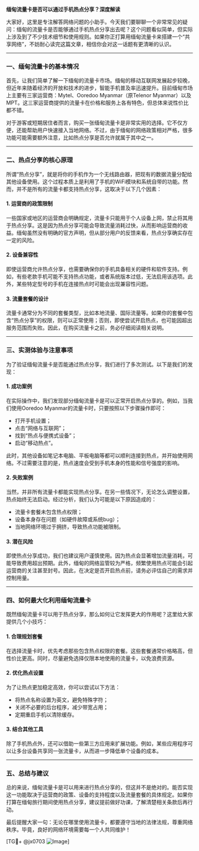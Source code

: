 **缅甸流量卡是否可以通过手机热点分享？深度解读**

大家好，这里是专注解答网络问题的小助手。今天我们要聊聊一个非常常见的疑问：缅甸的流量卡是否能够通过手机热点分享出去呢？这个问题看似简单，但实际上涉及到了不少技术细节和使用规则。如果你正打算用缅甸流量卡来搭建一个“共享网络”，不妨耐心读完这篇文章，相信你会对这一话题有更清晰的认识。

---

### **一、缅甸流量卡的基本情况**
首先，让我们简单了解一下缅甸的流量卡市场。缅甸的移动互联网发展起步较晚，但近年来随着经济的开放和技术的进步，智能手机普及率迅速提升。目前缅甸市场上主要有三家运营商：Mytel、Ooredoo Myanmar（原Telenor Myanmar）以及MPT。这三家运营商提供的流量卡在价格和服务上各有特色，但总体来说性价比都不错。

对于游客或短期居住者而言，购买一张缅甸流量卡是非常实用的选择。它不仅方便，还能帮助用户快速接入当地网络。不过，由于缅甸的网络政策相对严格，很多功能可能需要额外注意，比如热点分享是否允许就属于其中之一。

---

### **二、热点分享的核心原理**
所谓“热点分享”，就是将你的手机作为一个无线路由器，把现有的数据流量分配给其他设备使用。这个过程本质上是利用了手机的WiFi模块和系统自带的功能。然而，并不是所有的流量卡都支持热点分享，这取决于以下几个因素：

#### 1. **运营商的政策限制**
一些国家或地区的运营商会明确规定，流量卡只能用于个人设备上网，禁止将其用于热点分享。这是因为热点分享可能会导致流量消耗过快，从而影响运营商的收益。缅甸虽然没有明确的官方声明，但从部分用户的反馈来看，热点分享确实存在一定的风险。

#### 2. **设备兼容性**
即使运营商允许热点分享，也需要确保你的手机具备相关的硬件和软件支持。例如，有些老款手机可能不支持热点功能，或者系统版本过低，无法启用该选项。此外，某些特定型号的手机在连接热点时可能会出现兼容性问题。

#### 3. **流量套餐的设计**
流量卡通常分为不同的套餐类型，比如本地流量、国际流量等。如果你的套餐中包含“热点分享”的权限，则可以正常使用；否则，即使尝试开启热点，也可能因超出服务范围而失败。因此，在购买流量卡之前，务必仔细阅读相关说明。

---

### **三、实测体验与注意事项**
为了验证缅甸流量卡是否能通过热点分享，我们进行了多次测试。以下是我们的发现：

#### 1. **成功案例**
在实际操作中，我们发现部分缅甸流量卡是可以正常开启热点分享的。例如，当我们使用Ooredoo Myanmar的流量卡时，只要按照以下步骤操作即可：
- 打开手机设置；
- 点击“网络与互联网”；
- 找到“热点与便携式设备”；
- 启动“移动热点”。

此时，其他设备如笔记本电脑、平板电脑等都可以顺利连接到热点，并开始使用网络。不过需要注意的是，热点速度会受到手机本身的性能和信号强度的影响。

#### 2. **失败案例**
当然，并非所有流量卡都能实现热点分享。在另一些情况下，无论怎么调整设置，热点始终无法启动。经过分析，我们认为可能是以下原因造成的：
- 流量卡套餐未包含热点权限；
- 设备本身存在问题（如硬件故障或系统bug）；
- 当地网络环境过于拥挤，导致热点功能被限制。

#### 3. **潜在风险**
即使热点分享成功，我们也建议用户谨慎使用。因为热点会显著增加流量消耗，可能导致费用超出预期。此外，缅甸的网络监管较为严格，频繁使用热点可能会引起运营商的关注甚至封号。因此，在决定是否开启热点前，请务必评估自己的需求并控制用量。

---

### **四、如何最大化利用缅甸流量卡**
既然缅甸流量卡可以用于热点分享，那么如何让它发挥更大的作用呢？这里给大家提供几个小技巧：

#### 1. **合理规划套餐**
在选择流量卡时，优先考虑那些包含热点权限的套餐。这些套餐通常价格略高，但性价比更高。同时，尽量避免选择仅限本地使用的流量卡，以免浪费资源。

#### 2. **优化热点设置**
为了让热点更加稳定高效，你可以尝试以下方法：
- 将热点名称设置为英文，避免特殊字符；
- 关闭不必要的后台程序，减少带宽占用；
- 定期重启手机以清除缓存。

#### 3. **结合其他工具**
除了手机热点外，还可以借助一些第三方应用来扩展功能。例如，某些应用程序可以让多台设备共享同一张流量卡，从而进一步降低单个设备的成本。

---

### **五、总结与建议**
总的来说，缅甸流量卡是可以用来进行热点分享的，但这并不是绝对的。能否实现这一功能取决于运营商的政策、设备的支持程度以及流量套餐的具体规定。如果你打算在缅甸旅行期间使用热点分享，建议提前做好功课，了解清楚相关条款后再行动。

最后提醒大家一句：无论在哪里使用流量卡，都要遵守当地的法律法规，尊重网络秩序。毕竟，良好的网络环境需要每一个人共同维护！

[TG💪+ @jx0703 ![Image](https://github.com/user-attachments/assets/dbca1d08-cadb-493c-b0ec-ad6f7a83f270)]